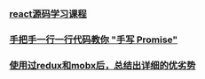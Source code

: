 ### [react源码学习课程](https://ke.segmentfault.com/course/1650000023864436)

### [手把手一行一行代码教你 "手写 Promise"](https://mp.weixin.qq.com/s/XTBS7Wvw_uogPOyXEHJ_8g)

### [使用过redux和mobx后，总结出详细的优劣势](https://mp.weixin.qq.com/s/LQBtBb2Dth8z2-ePgh1i_A)

